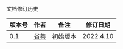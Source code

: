 文档修订历史

| 版本号 | 作者 | 备注     | 修订日期  |
| ------ | ---- | -------- | --------- |
| 0.1 | [省善](https://github.com/YIDWang) | 初始版本 | 2022.4.10 |

